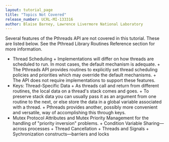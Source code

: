 ```yaml
---
layout: tutorial_page 
title: "Topics Not Covered"
release_number: UCRL-MI-133316
author: Blaise Barney, Lawrence Livermore National Laboratory
---
```

Several features of the Pthreads API are not covered in this tutorial. These are listed below. See the Pthread Library Routines Reference section for more information.

+ Thread Scheduling
      + Implementations will differ on how threads are scheduled to run. In most cases, the default mechanism is adequate.
      + The Pthreads API provides routines to explicitly set thread scheduling policies and priorities which may override the default mechanisms.
      + The API does not require implementations to support these features.
+ Keys: Thread-Specific Data
      + As threads call and return from different routines, the local data on a thread's stack comes and goes.
      + To preserve stack data you can usually pass it as an argument from one routine to the next, or else store the data in a global variable associated with a thread.
      + Pthreads provides another, possibly more convenient and versatile, way of accomplishing this through keys.
+ Mutex Protocol Attributes and Mutex Priority Management for the handling of "priority inversion" problems.
      + Condition Variable Sharing—across processes
      + Thread Cancellation
      + Threads and Signals
      + Sychronization constructs—barriers and locks
